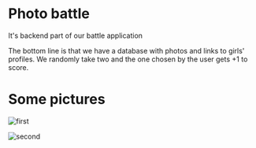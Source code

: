 # Photo battle
It's backend part of our battle application

The bottom line is that we have a database with photos and links to girls' profiles. We randomly take two and the one chosen by the user gets +1 to score.

# Some pictures

![first](https://res.cloudinary.com/summerproject/image/upload/v1599812350/gitHubREAD.me/%D0%B1%D0%B5%D0%B7%D0%BB%D0%B8%D1%86%D0%B0%D0%A1%D0%9A%D0%A0%D0%98%D0%9D_zha4ld.png)


![second](https://res.cloudinary.com/summerproject/image/upload/v1599812350/gitHubREAD.me/%D1%82%D0%B0%D0%B1%D0%BB%D0%B8%D1%86%D0%B0%D0%A1%D0%9A%D0%A0%D0%98%D0%9D_matgrg.png)
